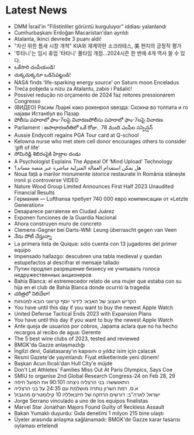 # Latest News
-  DMM İsrail'in "Filistinliler görüntü kurguluyor" iddiası yalanlandı
-  Cumhurbaşkanı Erdoğan Macaristan'dan ayrıldı
-  Atalanta, ikinci devrede 3 puanı aldı!
-  "자신 위한 틈새 시장 개척" KIA와 재계약한 소크라테스, 美 현지의 긍정적 평가
-  '투타니'는 임시 휴업 '타타니' 풀타임 개점…2024시즌 한 번에 4개 역사 쓸 수 있다.
-  ఒకేసారి చంపేయండి!
-  చుక్కచుక్కనూ ఒడిసిపట్టండి!
-  NASA finds ‘life-sparking energy source’ on Saturn moon Enceladus
-  Treća pobjeda u nizu za Atalantu, zabio i Pašalić!
-  Possível redução no orçamento de 2024 faz reitores pressionarem Congresso
-  (ВИДЕО) Расим Љајиќ како рокенрол ѕвезда: Скокна во толпата и го најави Истанбул во Пазар
-  పోలీసు పహరాలో ఫాం-7లపై విచారణపోలీసు పహరాలో ఫాం-7లపై విచారణ
-  Parliament : అసాధారణరీతిలో ఒకే రోజు.. 78 మంది ఎంపీల సస్పెన్షన్‌
-  Aussie Endycott regains PGA Tour card at Q-school
-  Kelowna nurse who met stem cell donor encourages others to consider ‘gift of life’
-  సోమిరెడ్డి శిబిరంపైకి హిజ్రాల దండు
-  A Psychologist Explains The Appeal Of ‘Mind Upload’ Technology
-  هل يمكن استقدام العمالة المنزلية مباشرة عبر منصة مساند؟
-  Noua față a marilor monumente istorice restaurate în România stânește ironii și controverse VIDEO
-  Nature Wood Group Limited Announces First Half 2023 Unaudited Financial Results
-  Германия — Lufthansa требует 740 000 евро компенсации от «Letzte Generation»
-  Desaparece parralense en Ciudad Juárez
-  Exponen funciones de la Guardia Nacional
-  Ahora construyen muro de concreto
-  Clemens-Gegner bei Darts-WM: Leung überrascht gegen van Veen
-  నేను పోటీ చేస్తున్నా
-  La primera lista de Quique: sólo cuenta con 13 jugadores del primer equipo
-  Impensado hallazgo: descubren una tabla medieval y quedan estupefactos al descifrar el mensaje tallado
-  Путин продлил разрешение бизнесу не учитывать голоса недружественных акционеров
-  Bahía Blanca: el estremecedor relato de una mujer que estaba con su hija en el club de Bahía Blanca donde ocurrió la tragedia
-  చరిత్రలో నిలిచేలా!
-  הקדיש העצוב של האבא: לידור יוסף קרואני הובא למנוחות
-  You have until this day if you want to buy the newest Apple Watch
-  United Defense Tactical Ends 2023 with Expansion Plans
-  You have until this day if you want to buy the newest Apple Watch
-  Ante queja de usuarios por cobros, Japama aclara que no ha hecho recargos al recibo de agua: Gerente
-  The 5 best wine clubs of 2023, tested and reviewed
-  BMGK'da Gazze anlaşmazlığı
-  İngilzi devi, Galatasaray'ın kapısını o yıldız isim için çalacak
-  Resmi Gazete'de yayımlandı: Fiyat etiketlerinde yeni dönem!
-  Başkan Acun Ilıcalı'dan Hull City'e müjde
-  Don't Let Athletes' Families Miss Out At Paris Olympics, Says Coe
-  SMIU to organise 2nd Global Research Congress-24 on Feb 28, 29
-  התאוששה: בני הרצליה ניצחה 90:101 את הפועל חיפה
-  א.ס. רמת השרון נותרה מושלמת עם 24:35 על בני הרצליה
-  ישראל לארה"ב: דורשים הרחקה של חיזבאללה 10 קילומטרים מהגבול
-  Jorge Serrano vinculado a uno de los equipos finalistas
-  Marvel Star Jonathan Majors Found Guilty of Reckless Assault
-  Bakan Yumaklı duyurdu: Gıda denetimi 1 milyon 215 bine ulaştı
-  Üyeler arasında anlaşma sağlanamadı: BMGK'de Gazze karar tasarısı oylaması ertelendi
